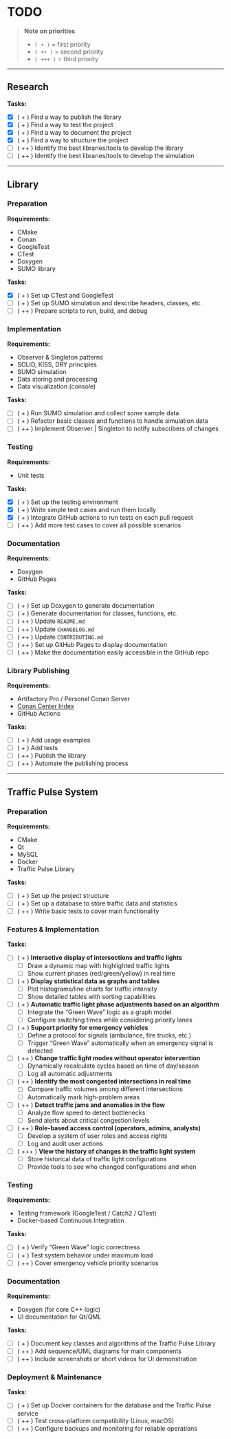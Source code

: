 # TODO

> **Note on priorities**
> - `( + )` = first priority
> - `( ++ )` = second priority
> - `( +++ )` = third priority

---

## Research

**Tasks:**
- [X] ( + ) Find a way to publish the library
- [X] ( + ) Find a way to test the project
- [X] ( + ) Find a way to document the project
- [X] ( + ) Find a way to structure the project
- [ ] ( ++ ) Identify the best libraries/tools to develop the library
- [ ] ( ++ ) Identify the best libraries/tools to develop the simulation

---

## Library

### Preparation

**Requirements:**
- CMake
- Conan
- GoogleTest
- CTest
- Doxygen
- SUMO library

**Tasks:**
- [X] ( + ) Set up CTest and GoogleTest
- [ ] ( + ) Set up SUMO simulation and describe headers, classes, etc.
- [ ] ( ++ ) Prepare scripts to run, build, and debug

### Implementation

**Requirements:**
- Observer & Singleton patterns
- SOLID, KISS, DRY principles
- SUMO simulation
- Data storing and processing
- Data visualization (console)

**Tasks:**
- [ ] ( + ) Run SUMO simulation and collect some sample data
- [ ] ( + ) Refactor basic classes and functions to handle simulation data
- [ ] ( ++ ) Implement Observer | Singleton to notify subscribers of changes

### Testing

**Requirements:**
- Unit tests

**Tasks:**
- [X] ( + ) Set up the testing environment
- [X] ( + ) Write simple test cases and run them locally
- [X] ( + ) Integrate GitHub actions to run tests on each pull request
- [ ] ( ++ ) Add more test cases to cover all possible scenarios

### Documentation

**Requirements:**
- Doxygen
- GitHub Pages

**Tasks:**
- [ ] ( + ) Set up Doxygen to generate documentation
- [ ] ( + ) Generate documentation for classes, functions, etc.
- [ ] ( ++ ) Update `README.md`
- [ ] ( ++ ) Update `CHANGELOG.md`
- [ ] ( ++ ) Update `CONTRIBUTING.md`
- [ ] ( ++ ) Set up GitHub Pages to display documentation
- [ ] ( ++ ) Make the documentation easily accessible in the GitHub repo

### Library Publishing

**Requirements:**
- Artifactory Pro / Personal Conan Server
- [Conan Center Index](https://github.com/conan-io/conan-center-index)
- GitHub Actions

**Tasks:**
- [ ] ( + ) Add usage examples
- [ ] ( + ) Add tests
- [ ] ( ++ ) Publish the library
- [ ] ( ++ ) Automate the publishing process

---

## Traffic Pulse System

### Preparation

**Requirements:**
- CMake
- Qt
- MySQL
- Docker
- Traffic Pulse Library

**Tasks:**
- [ ] ( + ) Set up the project structure
- [ ] ( + ) Set up a database to store traffic data and statistics
- [ ] ( ++ ) Write basic tests to cover main functionality

### Features & Implementation

**Tasks:**
- [ ] ( + ) **Interactive display of intersections and traffic lights**
    - [ ] Draw a dynamic map with highlighted traffic lights
    - [ ] Show current phases (red/green/yellow) in real time
- [ ] ( + ) **Display statistical data as graphs and tables**
    - [ ] Plot histograms/line charts for traffic intensity
    - [ ] Show detailed tables with sorting capabilities
- [ ] ( + ) **Automatic traffic light phase adjustments based on an algorithm**
    - [ ] Integrate the “Green Wave” logic as a graph model
    - [ ] Configure switching times while considering priority lanes
- [ ] ( + ) **Support priority for emergency vehicles**
    - [ ] Define a protocol for signals (ambulance, fire trucks, etc.)
    - [ ] Trigger “Green Wave” automatically when an emergency signal is detected

- [ ] ( ++ ) **Change traffic light modes without operator intervention**
    - [ ] Dynamically recalculate cycles based on time of day/season
    - [ ] Log all automatic adjustments
- [ ] ( ++ ) **Identify the most congested intersections in real time**
    - [ ] Compare traffic volumes among different intersections
    - [ ] Automatically mark high-problem areas
- [ ] ( ++ ) **Detect traffic jams and anomalies in the flow**
    - [ ] Analyze flow speed to detect bottlenecks
    - [ ] Send alerts about critical congestion levels
- [ ] ( ++ ) **Role-based access control (operators, admins, analysts)**
    - [ ] Develop a system of user roles and access rights
    - [ ] Log and audit user actions

- [ ] ( +++ ) **View the history of changes in the traffic light system**
    - [ ] Store historical data of traffic light configurations
    - [ ] Provide tools to see who changed configurations and when

### Testing

**Requirements:**
- Testing framework (GoogleTest / Catch2 / QTest)
- Docker-based Continuous Integration

**Tasks:**
- [ ] ( + ) Verify “Green Wave” logic correctness
- [ ] ( + ) Test system behavior under maximum load
- [ ] ( ++ ) Cover emergency vehicle priority scenarios

### Documentation

**Requirements:**
- Doxygen (for core C++ logic)
- UI documentation for Qt/QML

**Tasks:**
- [ ] ( + ) Document key classes and algorithms of the Traffic Pulse Library
- [ ] ( ++ ) Add sequence/UML diagrams for main components
- [ ] ( ++ ) Include screenshots or short videos for UI demonstration

### Deployment & Maintenance

**Tasks:**
- [ ] ( + ) Set up Docker containers for the database and the Traffic Pulse service
- [ ] ( ++ ) Test cross-platform compatibility (Linux, macOS)
- [ ] ( ++ ) Configure backups and monitoring for reliable operations  

